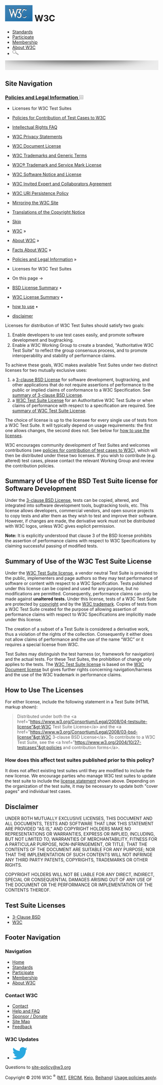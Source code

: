 [<img src="/2008/site/images/logo-w3c-mobile-lg" alt="W3C" width="90" height="53" />](/) <span class="alt-logo">W3C</span>
==========================================================================================================================

-   [Standards](/standards/)
-   [Participate](/participate/)
-   [Membership](/Consortium/membership)
-   [About W3C](/Consortium/)
-   <img src="/2008/site/images/search-button" alt="Search" class="submit" width="21" height="17" />

<img src="/2008/site/images/logo-shadow" style="width:100.0%" height="32" />

Site Navigation
---------------

### <span class="ribbon">[Policies and Legal Information <img src="/2008/site/images/header-link" alt="Header link" class="header-link" width="13" height="13" />](/Consortium/Legal/ipr-notice.html "Up to Policies and Legal Information")</span>

-   <span class="current">Licenses for W3C Test Suites</span>
-   [Policies for Contribution of Test Cases to W3C](/2004/10/27-testcases.html)
-   [Intellectual Rights FAQ](/Consortium/Legal/IPR-FAQ)
-   [W3C Privacy Statements](/Consortium/Legal/privacy-statement)
-   [W3C Document License](/Consortium/Legal/copyright-documents)
-   [W3C Trademarks and Generic Terms](/Consortium/Legal/2002/trademarks-20021231.html)
-   [W3C® Trademark and Service Mark License](/Consortium/Legal/trademark-license)
-   [W3C Software Notice and License](/Consortium/Legal/copyright-software)
-   [W3C Invited Expert and Collaborators Agreement](/Consortium/Legal/collaborators-agreement)
-   [W3C URI Persistence Policy](/Consortium/Persistence.html)
-   [Mirroring the W3C Site](/1999/10/21-mirroring-policy.html)
-   [Translations of the Copyright Notice](/Consortium/Legal/2006/08-copyright-translations.html)

  

-   [Skip](#w3c_content_body "Skip to content (e.g., when browsing via audio)")
-   [W3C](/) <span class="cr">»</span> 
-   [About W3C](/Consortium/) <span class="cr">»</span> 
-   [Facts About W3C](/Consortium/facts.html) <span class="cr">»</span> 
-   [Policies and Legal Information](/Consortium/Legal/ipr-notice.html) <span class="cr">»</span> 
-   Licenses for W3C Test Suites

-   On this page →
-   [BSD License Summary](#lic1)<span class="bullet"> • </span>
-   [W3C License Summary](#lic2)<span class="bullet"> • </span>
-   [how to use](#howtouse)<span class="bullet"> • </span>
-   [disclaimer](#disclaimer)

Licenses for distribution of W3C Test Suites should satisfy two goals:

1.  Enable developers to use test cases easily, and promote software development and bugtracking.
2.  Enable a W3C Working Group to create a branded, "Authoritative W3C Test Suite" to reflect the group consensus process, and to promote interoperability and stability of performance claims.

To achieve these goals, W3C makes available Test Suites under two distinct licenses for two mutually exclusive uses:

1.  a [3-clause BSD License](03-bsd-license.html) for software development, bugtracking, and other applications that do not require assertions of performance to the public or implied claims of conformance to a W3C Specification. See [summary of 3-clause BSD License](#lic1).
2.  a [W3C Test Suite License](04-testsuite-license.html) for an Authoritative W3C Test Suite or when claims of performance with respect to a specification are required. See [summary of W3C Test Suite License](#lic2).

The choice of license is up to the licensee for every single use of tests from a W3C Test Suite. It will typically depend on usage requirements: the first one allows changes, the second does not. See below for [how to use the licenses](#howtouse).

W3C encourages community development of Test Suites and welcomes contributions (see [policies for contribution of test cases to W3C](/2004/10/27-testcases.html)), which will then be distributed under these two licenses. If you wish to contribute (e.g. altered) test cases, please contact the relevant Working Group and review the contribution policies.

Summary of Use of the BSD Test Suite license for Software Development
---------------------------------------------------------------------

Under the [3-clause BSD License](03-bsd-license.html), tests can be copied, altered, and integrated into software development tools, bugtracking tools, etc. This license allows developers, commercial vendors, and open source projects to copy tests and alter them as they wish to test and improve their software. However, if changes are made, the derivative work must not be distributed with W3C logos, unless W3C gives explicit permission.

**Note:** It is explicitly understood that clause 3 of the BSD license prohibits the assertion of performance claims with respect to W3C Specifications by claiming successful passing of modified tests.

Summary of Use of the W3C Test Suite License
--------------------------------------------

Under the [W3C Test Suite license](04-testsuite-license.html), a vendor neutral Test Suite is provided to the public, implementers and page authors so they may test performance of software or content with respect to a W3C Specification. Tests published under this license can be copied and used for any purpose, but no modifications are permitted. Consequently, performance claims can only be made against **unaltered tests.** Under this license, tests of a W3C Test Suite are protected by [copyright](https://www.w3.org/Consortium/Legal/ipr-notice#Copyright) and by the [W3C trademark](https://www.w3.org/Consortium/Legal/ipr-notice#W3C_Trademarks). Copies of tests from a W3C Test Suite created for the purpose of allowing assertion of performance claims with respect to W3C Specifications are implicitly made under this license.

The creation of a subset of a Test Suite is considered a derivative work, thus a violation of the rights of the collection. Consequently it either does not allow claims of performance and the use of the name “W3C” or it requires a special license from W3C.

Test Suites may distinguish the test harness (or, framework for navigation) and the actual tests. For these Test Suites, the prohibition of change only applies to the tests. The [W3C Test Suite license](04-testsuite-license.html) is based on the [W3C Document license](https://www.w3.org/Consortium/Legal/copyright-documents) but gives further rights concerning navigation/harness and the use of the W3C trademark in performance claims.

How to Use The Licenses
-----------------------

For either license, include the following statement in a Test Suite (HTML markup shown):

> Distributed under both the &lt;a href="https://www.w3.org/Consortium/Legal/2008/04-testsuite-license"&gt;W3C Test Suite License&lt;/a&gt; and the &lt;a href="https://www.w3.org/Consortium/Legal/2008/03-bsd-license"&gt;W3C 3-clause BSD License&lt;/a&gt;. To contribute to a W3C Test Suite, see the &lt;a href="https://www.w3.org/2004/10/27-testcases"&gt;policies and contribution forms&lt;/a&gt;.

### How does this affect test suites published prior to this policy?

It does not affect existing test suites until they are modified to include the new license. We encourage parties who manage W3C test suites to update the test suite to include the [license statement](#howtouse) shown above. Depending on the organization of the test suite, it may be necessary to update both "cover pages" and individual test cases.

Disclaimer
----------

UNDER BOTH MUTUALLY EXCLUSIVE LICENSES, THIS DOCUMENT AND ALL DOCUMENTS, TESTS AND SOFTWARE THAT LINK THIS STATEMENT ARE PROVIDED "AS IS," AND COPYRIGHT HOLDERS MAKE NO REPRESENTATIONS OR WARRANTIES, EXPRESS OR IMPLIED, INCLUDING, BUT NOT LIMITED TO, WARRANTIES OF MERCHANTABILITY, FITNESS FOR A PARTICULAR PURPOSE, NON-INFRINGEMENT, OR TITLE; THAT THE CONTENTS OF THE DOCUMENT ARE SUITABLE FOR ANY PURPOSE; NOR THAT THE IMPLEMENTATION OF SUCH CONTENTS WILL NOT INFRINGE ANY THIRD PARTY PATENTS, COPYRIGHTS, TRADEMARKS OR OTHER RIGHTS.

COPYRIGHT HOLDERS WILL NOT BE LIABLE FOR ANY DIRECT, INDIRECT, SPECIAL OR CONSEQUENTIAL DAMAGES ARISING OUT OF ANY USE OF THE DOCUMENT OR THE PERFORMANCE OR IMPLEMENTATION OF THE CONTENTS THEREOF.

Test Suite Licenses
-------------------

-   [3-Clause BSD](/Consortium/Legal/2008/03-bsd-license.html)
-   [W3C](/Consortium/Legal/2008/04-testsuite-license.html)

Footer Navigation
-----------------

### Navigation

-   [Home](/)
-   [Standards](/standards/)
-   [Participate](/participate/)
-   [Membership](/Consortium/membership)
-   [About W3C](/Consortium/)

### Contact W3C

-   [Contact](/Consortium/contact)
-   [Help and FAQ](/Help/)
-   [Sponsor / Donate](/Consortium/sponsor/)
-   [Site Map](/Consortium/siteindex)
-   [Feedback](http://lists.w3.org/Archives/Public/site-comments/)

### W3C Updates

-   [<img src="/2008/site/images/Twitter_bird_logo_2012.svg" alt="Twitter" class="social-icon" height="40" />](http://twitter.com/W3C "Follow W3C on Twitter")

Questions to site-policy@w3.org

Copyright © 2016 W3C <sup>®</sup> ([MIT](http://www.csail.mit.edu/), [ERCIM](http://www.ercim.org/), [Keio](http://www.keio.ac.jp/), [Beihang](http://ev.buaa.edu.cn/)) [Usage policies apply](/Consortium/Legal/ipr-notice).
